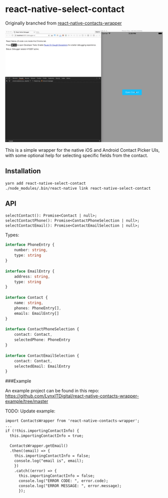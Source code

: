 # react-native-select-contact

Originally branched from [react-native-contacts-wrapper](https://github.com/LynxITDigital/react-native-contacts-wrapper)

![alt tag](https://github.com/LynxITDigital/Screenshots/blob/master/RN%20Contacts%20Wrapper%20example.gif)

This is a simple wrapper for the native iOS and Android Contact Picker UIs, with some optional help for selecting specific fields from the contact.

## Installation

```
yarn add react-native-select-contact
./node_modules/.bin/react-native link react-native-select-contact
```

## API

```
selectContact(): Promise<Contact | null>;
selectContactPhone(): Promise<ContactPhoneSelection | null>;
selectContactEmail(): Promise<ContactEmailSelection | null>;
```

Types:

```typescript
interface PhoneEntry {
    number: string,
    type: string
}

interface EmailEntry {
    address: string,
    type: string
}

interface Contact {
    name: string,
    phones: PhoneEntry[],
    emails: EmailEntry[]
}

interface ContactPhoneSelection {
    contact: Contact,
    selectedPhone: PhoneEntry
}

interface ContactEmailSelection {
    contact: Contact,
    selectedEmail: EmailEntry
}
```

###Example

An example project can be found in this repo: https://github.com/LynxITDigital/react-native-contacts-wrapper-example/tree/master

TODO: Update example:

```
import ContactsWrapper from 'react-native-contacts-wrapper';
...
if (!this.importingContactInfo) {
  this.importingContactInfo = true;

  ContactsWrapper.getEmail()
  .then((email) => {
    this.importingContactInfo = false;
    console.log("email is", email);
    })
    .catch((error) => {
      this.importingContactInfo = false;
      console.log("ERROR CODE: ", error.code);
      console.log("ERROR MESSAGE: ", error.message);
      });
```
